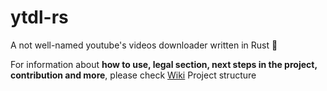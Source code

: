 # ytdl-rs
A not well-named youtube's videos downloader written in Rust 🦀

For information about **how to use, legal section, next steps in the project, contribution and more**, please check [Wiki](https://github.com/alejandro0619/ytdl-rs/wiki)
Project structure
